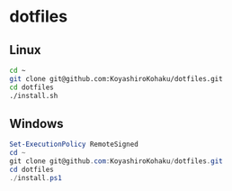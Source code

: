 # dotfiles

## Linux

```sh
cd ~
git clone git@github.com:KoyashiroKohaku/dotfiles.git
cd dotfiles
./install.sh
```

## Windows

```ps1
Set-ExecutionPolicy RemoteSigned
cd ~
git clone git@github.com:KoyashiroKohaku/dotfiles.git
cd dotfiles
./install.ps1
```
